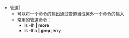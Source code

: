 * 管道|
  * 可以将一个命令的输出通过管道当成另外一个命令的输入
  * 常用的管道命令：
    * ls -lh **| more**
    * ls -lha **| grep** jerry

